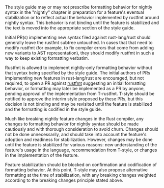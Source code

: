The style guide may or may not prescribe formatting behavior for nightly syntax
in the "nightly" chapter in preparation for a feature's eventual stabilization
or to reflect actual the behavior implemented by rustfmt around nightly syntax.
This behavior is not binding until the feature is stabilized and the text is moved
into the appropriate section of the style guide.

Initial PR(s) implementing new syntax filed against rust-lang/rust should
generally leave the rustfmt subtree untouched. In cases that that need to
modify rustfmt (for example, to fix compiler errors that come from adding
new variants to AST representation), they should modify rustfmt in such a
way to keep existing formatting verbatim.

Rustfmt is allowed to implement nightly-only formatting behavior without that
syntax being specified by the style guide. The initial authors of PRs
implementing new features in rust-lang/rust are encouraged, but not
required, to open a PR against
[rustfmt](https://github.com/rust-lang/rustfmt) suggesting an initial
formatting behavior, or formatting may later be implemented as a PR by anyone,
pending approval of the implementation from T-rustfmt. T-style should be
notified to approve the interim style proposed by these PRs, but this decision
is not binding and may be revisited until the feature is stabilized and the
formatting is codified in the style guide. 

Much like breaking nightly feature changes in the Rust compiler, any changes
to formatting behavior for nightly syntax should be made cautiously and with
thorough consideration to avoid churn. Changes should not be done unnecessarily,
and should take into account the feature's adoption
and readiness for stabilization. However, changes may be done until the feature
is stabilized for various reasons: new understanding of the feature's usage in
the language, recommendation from T-style, or changes in the implementation of
the feature.

Feature stabilization should be blocked on confirmation and codification of
formatting behavior. At this point, T-style may also propose alternative
formatting at the time of stabilization, with any breaking changes weighted
according to the breaking changes principle stated above.
